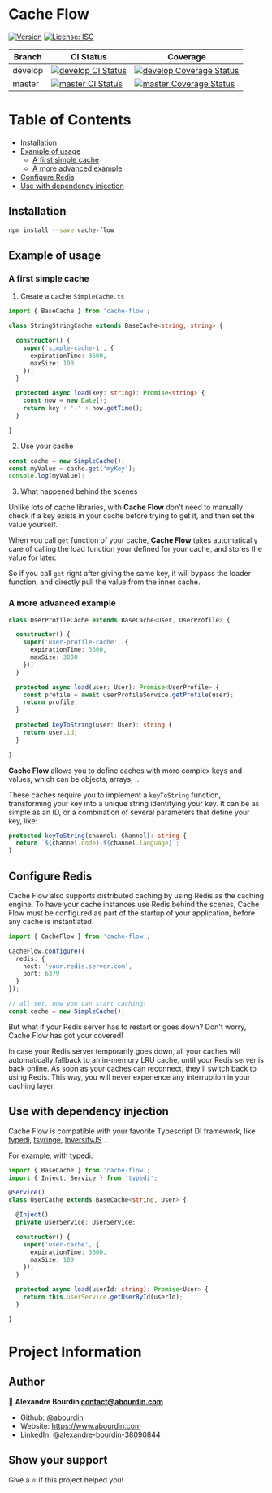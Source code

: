 # Cache Flow

[![Version](https://img.shields.io/badge/version-1.0.0-blue.svg?cacheSeconds=2592000)](#)
[![License: ISC](https://img.shields.io/badge/License-ISC-yellow.svg)](https://img.shields.io/badge/License-ISC-yellow.svg)

| Branch | CI Status | Coverage |
| --- | --- | --- |
| develop | [![develop CI Status](https://circleci.com/gh/abourdin/cache-flow/tree/develop.svg?style=shield)](https://app.circleci.com/pipelines/github/abourdin/cache-flow?branch=develop) | [![develop Coverage Status](https://codecov.io/github/abourdin/cache-flow/coverage.svg?branch=develop)](https://codecov.io/gh/abourdin/cache-flow/branch/develop) |
| master | [![master CI Status](https://circleci.com/gh/abourdin/cache-flow/tree/master.svg?style=shield)](https://app.circleci.com/pipelines/github/abourdin/cache-flow?branch=master) | [![master Coverage Status](https://codecov.io/github/abourdin/cache-flow/coverage.svg?branch=master)](https://codecov.io/gh/abourdin/cache-flow/branch/master) |

# Table of Contents

* [Installation](#installation)
* [Example of usage](#example-of-usage)
    - [A first simple cache](#a-first-simple-cache)
    - [A more advanced example](#a-more-advanced-example)
* [Configure Redis](#configure-redis)
* [Use with dependency injection](#use-with-dependency-injection)

## Installation

```sh
npm install --save cache-flow
```

## Example of usage

### A first simple cache

1. Create a cache `SimpleCache.ts`

```typescript
import { BaseCache } from 'cache-flow';

class StringStringCache extends BaseCache<string, string> {

  constructor() {
    super('simple-cache-1', {
      expirationTime: 3600,
      maxSize: 100
    });
  }

  protected async load(key: string): Promise<string> {
    const now = new Date();
    return key + '-' + now.getTime();
  }

}
```

2. Use your cache

```typescript
const cache = new SimpleCache();
const myValue = cache.get('myKey');
console.log(myValue);
```

3. What happened behind the scenes

Unlike lots of cache libraries, with **Cache Flow** don't need to manually check if a key exists in your cache before trying to get it, and then set the value yourself.

When you call `get` function of your cache, **Cache Flow** takes automatically care of calling the load function your defined for your cache, and stores the value for later.

So if you call `get` right after giving the same key, it will bypass the loader function, and directly pull the value from the inner cache.

### A more advanced example

```typescript
class UserProfileCache extends BaseCache<User, UserProfile> {

  constructor() {
    super('user-profile-cache', {
      expirationTime: 3600,
      maxSize: 3000
    });
  }

  protected async load(user: User): Promise<UserProfile> {
    const profile = await userProfileService.getProfile(user);
    return profile;
  }
  
  protected keyToString(user: User): string {
    return user.id;
  }

}
```

**Cache Flow** allows you to define caches with more complex keys and values, which can be objects, arrays, ...

These caches require you to implement a `keyToString` function, transforming your key into a unique string identifying your key. It can be as simple as an ID, or a combination of several parameters that define your key, like:
```typescript
protected keyToString(channel: Channel): string {
  return `${channel.code}-${channel.language}`;
}
```

## Configure Redis

Cache Flow also supports distributed caching by using Redis as the caching engine.
To have your cache instances use Redis behind the scenes, Cache Flow must be configured as part of the startup of your application,
before any cache is instantiated.

```typescript
import { CacheFlow } from 'cache-flow';

CacheFlow.configure({
  redis: {
    host: 'your.redis.server.com',
    port: 6379
  }
});

// all set, now you can start caching!
const cache = new SimpleCache();
```

But what if your Redis server has to restart or goes down? Don't worry, Cache Flow has got your covered!

In case your Redis server temporarily goes down, all your caches will automatically fallback to an in-memory LRU cache, until
your Redis server is back online. As soon as your caches can reconnect, they'll switch back to using Redis. This way, you
will never experience any interruption in your caching layer.

## Use with dependency injection

Cache Flow is compatible with your favorite Typescript DI framework, like [typedi](https://github.com/typestack/typedi),
[tsyringe](https://github.com/microsoft/tsyringe), [InversifyJS](https://github.com/inversify/InversifyJS)...

For example, with typedi:

```typescript
import { BaseCache } from 'cache-flow';
import { Inject, Service } from 'typedi';

@Service()
class UserCache extends BaseCache<string, User> {

  @Inject()
  private userService: UserService;

  constructor() {
    super('user-cache', {
      expirationTime: 3600,
      maxSize: 100
    });
  }

  protected async load(userId: string): Promise<User> {
    return this.userService.getUserById(userId);
  }

}
```

# Project Information

## Author

👤 **Alexandre Bourdin <contact@abourdin.com>**

* Github: [@abourdin](https://github.com/abourdin)
* Website: https://www.abourdin.com
* LinkedIn: [@alexandre-bourdin-38090844](https://linkedin.com/in/alexandre-bourdin-38090844)

## Show your support

Give a ⭐️ if this project helped you!
